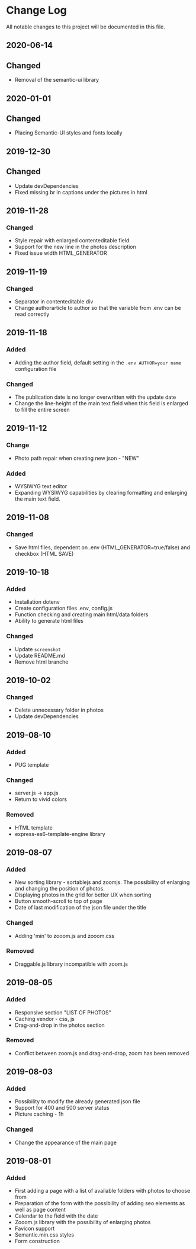 # Change Log
All notable changes to this project will be documented in this file.

## 2020-06-14
## Changed
- Removal of the semantic-ui library


## 2020-01-01
## Changed
- Placing Semantic-UI styles and fonts locally

## 2019-12-30
## Changed
- Update devDependencies
- Fixed missing br in captions under the pictures in html 

## 2019-11-28
### Changed
- Style repair with enlarged contenteditable field
- Support for the new line in the photos description
- Fixed issue width HTML_GENERATOR

## 2019-11-19
### Changed
- Separator in contenteditable div
- Change authorarticle to author so that the variable from .env can be read correctly

## 2019-11-18
### Added
- Adding the author field, default setting in the `.env AUTHOR=your name` configuration file

### Changed
- The publication date is no longer overwritten with the update date
- Change the line-height of the main text field when this field is enlarged to fill the entire screen

## 2019-11-12
### Change
- Photo path repair when creating new json - "NEW"

### Added
- WYSIWYG text editor
- Expanding WYSIWYG capabilities by clearing formatting and enlarging the main text field.

## 2019-11-08
### Changed
- Save html files, dependent on .env (HTML_GENERATOR=true/false) and checkbox (HTML SAVE)

## 2019-10-18
### Added
- Installation dotenv
- Create configuration files .env, config.js
- Function checking and creating main html/data folders
- Ability to generate html files

### Changed 
- Update `screenshot`
- Update README.md
- Remove html branche

## 2019-10-02
### Changed
- Delete unnecessary folder in photos
- Update devDependencies

## 2019-08-10
### Added
- PUG template

### Changed
- server.js -> app.js
- Return to vivid colors

### Removed
- HTML template
- express-es6-template-engine library

## 2019-08-07
### Added
- New sorting library - sortablejs and zoomjs. The possibility of enlarging and changing the position of photos.
- Displaying photos in the grid for better UX when sorting
- Button smooth-scroll to top of page
- Date of last modification of the json file under the title

### Changed
- Adding 'min' to zooom.js and zooom.css

### Removed
- Draggable.js library incompatible with zoom.js

## 2019-08-05
### Added 
- Responsive section "LIST OF PHOTOS"
- Caching vendor - css, js
- Drag-and-drop in the photos section

### Removed
- Conflict between zoom.js and drag-and-drop, zoom has been removed

## 2019-08-03
### Added
- Possibility to modify the already generated json file
- Support for 400 and 500 server status
- Picture caching - 1h

### Changed
- Change the appearance of the main page

## 2019-08-01
### Added
- First adding a page with a list of available folders with photos to choose from
- Preparation of the form with the possibility of adding seo elements as well as page content
- Calendar to the field with the date
- Zooom.js library with the possibility of enlarging photos
- Favicon support
- Semantic.min.css styles
- Form construction